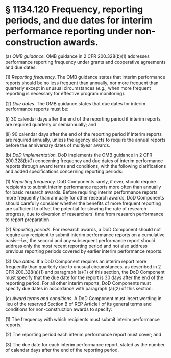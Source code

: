# § 1134.120   Frequency, reporting periods, and due dates for interim performance reporting under non-construction awards.

(a) *OMB guidance.* OMB guidance in 2 CFR 200.328(b)(1) addresses performance reporting frequency under grants and cooperative agreements and due dates.


(1) *Reporting frequency.* The OMB guidance states that interim performance reports should be no less frequent than annually, nor more frequent than quarterly except in unusual circumstances (*e.g.,* when more frequent reporting is necessary for effective program monitoring).


(2) *Due dates.* The OMB guidance states that due dates for interim performance reports must be:


(i) 30 calendar days after the end of the reporting period if interim reports are required quarterly or semiannually; and


(ii) 90 calendar days after the end of the reporting period if interim reports are required annually, unless the agency elects to require the annual reports before the anniversary dates of multiyear awards.


(b) *DoD implementation.* DoD implements the OMB guidance in 2 CFR 200.328(b)(1) concerning frequency and due dates of interim performance reports through award terms and conditions, with the following clarifications and added specifications concerning reporting periods:


(1) *Reporting frequency.* DoD Components rarely, if ever, should require recipients to submit interim performance reports more often than annually for basic research awards. Before requiring interim performance reports more frequently than annually for other research awards, DoD Components should carefully consider whether the benefits of more frequent reporting are sufficient to offset the potential for slowing the rate of research progress, due to diversion of researchers' time from research performance to report preparation.


(2) *Reporting periods.* For research awards, a DoD Component should not require any recipient to submit interim performance reports on a cumulative basis—*i.e.,* the second and any subsequent performance report should address only the most recent reporting period and not also address previous reporting periods covered by earlier interim performance reports.


(3) *Due dates.* If a DoD Component requires an interim report more frequently than quarterly due to unusual circumstances, as described in 2 CFR 200.328(a)(1) and paragraph (a)(1) of this section, the DoD Component must specify that the due date for the report is 30 days after the end of the reporting period. For all other interim reports, DoD Components must specify due dates in accordance with paragraph (a)(2) of this section.


(c) *Award terms and conditions.* A DoD Component must insert wording in lieu of the reserved Section B of REP Article I of its general terms and conditions for non-construction awards to specify:


(1) The frequency with which recipients must submit interim performance reports;


(2) The reporting period each interim performance report must cover; and


(3) The due date for each interim performance report, stated as the number of calendar days after the end of the reporting period.




